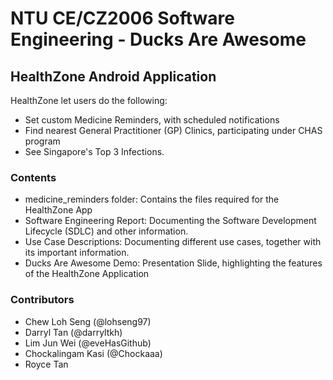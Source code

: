 # NTU CE/CZ2006 Software Engineering - Ducks Are Awesome

## HealthZone Android Application

HealthZone let users do the following:
- Set custom Medicine Reminders, with scheduled notifications
- Find nearest General Practitioner (GP) Clinics, participating under CHAS program
- See Singapore's Top 3 Infections.

### Contents
- medicine_reminders folder: Contains the files required for the HealthZone App
- Software Engineering Report: Documenting the Software Development Lifecycle (SDLC) and other information.
- Use Case Descriptions: Documenting different use cases, together with its important information.
- Ducks Are Awesome Demo: Presentation Slide, highlighting the features of the HealthZone Application

### Contributors
- Chew Loh Seng (@lohseng97)
- Darryl Tan (@darryltkh)
- Lim Jun Wei (@eveHasGithub)
- Chockalingam Kasi (@Chockaaa)
- Royce Tan
